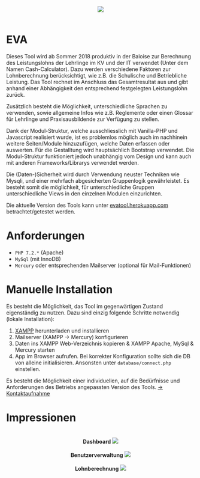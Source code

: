 <div style="text-align:center">
 <img src="https://raw.githubusercontent.com/baloise/EVA/master/img/logo/eva/eva_logoPNG.PNG" />
</div>
<br/>

# EVA
Dieses Tool wird ab Sommer 2018 produktiv in der Baloise zur Berechnung des Leistungslohns der Lehrlinge im KV und der IT verwendet (Unter dem Namen Cash-Calculator). Dazu werden verschiedene Faktoren zur Lohnberechnung berücksichtigt, wie z.B. die Schulische und Betriebliche Leistung. Das Tool rechnet im Anschluss das Gesamtresultat aus und gibt anhand einer Abhängigkeit den entsprechend festgelegten Leistungslohn zurück.

Zusätzlich besteht die Möglichkeit, unterschiedliche Sprachen zu verwenden, sowie allgemeine Infos wie z.B. Reglemente oder einen Glossar für Lehrlinge und Praxisausbildende zur Verfügung zu stellen.

Dank der Modul-Struktur, welche ausschliesslich mit Vanilla-PHP und Javascript realisiert wurde, ist es problemlos möglich auch im nachhinein weitere Seiten/Module hinzuzufügen, welche Daten erfassen oder auswerten. Für die Gestalltung wird hauptsächlich Bootstrap verwendet. Die Modul-Struktur funktioniert jedoch unabhängig vom Design und kann auch mit anderen Frameworks/Librarys verwendet werden.

Die (Daten-)Sicherheit wird durch Verwendung neuster Techniken wie Mysqli, und einer mehrfach abgesicherten Gruppenlogik gewährleistet. Es besteht somit die möglichkeit, für unterschiedliche Gruppen unterschiedliche Views in den einzelnen Modulen einzurichten.

Die aktuelle Version des Tools kann unter [evatool.herokuapp.com](https://evatool.herokuapp.com/) betrachtet/getestet werden.

# Anforderungen
 - `PHP 7.2.*` (Apache)
 - `MySql` (mit InnoDB)
 - `Mercury` oder entsprechenden Mailserver (optional für Mail-Funktionen)

# Manuelle Installation
Es besteht die Möglichkeit, das Tool im gegenwärtigen Zustand eigenständig zu nutzen. Dazu sind einzig folgende Schritte notwendig (lokale Installation):

1. [XAMPP](https://www.apachefriends.org/de/index.html) herunterladen und installieren
2. Mailserver (XAMPP -> Mercury) konfigurieren
3. Daten ins XAMPP Web-Verzeichnis kopieren & XAMPP Apache, MySql & Mercury starten
4. App im Browser aufrufen. Bei korrekter Konfiguration sollte sich die DB von alleine initialisieren. Ansonsten unter `database/connect.php` einstellen.

Es besteht die Möglichkeit einer individuellen, auf die Bedürfnisse und Anforderungen des Betriebs angepassten Version des Tools. [-> Kontaktaufnahme](https://eliareutlinger.ch/#contact)

# Impressionen
<br/>
<div style="text-align:center">
 <b>Dashboard</b>
 <img src="https://raw.githubusercontent.com/baloise/EVA/master/img/impressions/dashboard.PNG" />
</div>

<br/>
<div style="text-align:center">
 <b>Benutzerverwaltung</b>
 <img src="https://raw.githubusercontent.com/baloise/EVA/master/img/impressions/benutzer.PNG" />
</div>

<br/>
<div style="text-align:center">
 <b>Lohnberechnung</b>
 <img src="https://raw.githubusercontent.com/baloise/EVA/master/img/impressions/leistungslohn.PNG" />
</div>
